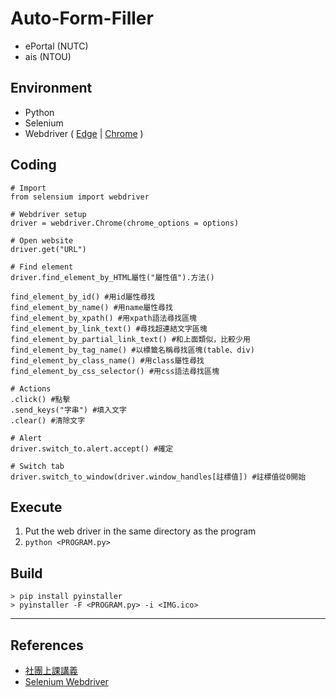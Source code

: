 # Auto-Form-Filler
- ePortal (NUTC)
- ais (NTOU)

## Environment
- Python
- Selenium
- Webdriver
( [Edge](https://developer.microsoft.com/zh-tw/microsoft-edge/tools/webdriver/) |
[Chrome](https://chromedriver.chromium.org/downloads)
)

## Coding
```
# Import
from selensium import webdriver

# Webdriver setup
driver = webdriver.Chrome(chrome_options = options)

# Open website
driver.get("URL")

# Find element
driver.find_element_by_HTML屬性("屬性值").方法()

find_element_by_id() #用id屬性尋找
find_element_by_name() #用name屬性尋找
find_element_by_xpath() #用xpath語法尋找區塊
find_element_by_link_text() #尋找超連結文字區塊
find_element_by_partial_link_text() #和上面類似，比較少用
find_element_by_tag_name() #以標籤名稱尋找區塊(table、div)
find_element_by_class_name() #用class屬性尋找
find_element_by_css_selector() #用css語法尋找區塊

# Actions
.click() #點擊
.send_keys("字串") #填入文字
.clear() #清除文字

# Alert
driver.switch_to.alert.accept() #確定

# Switch tab
driver.switch_to_window(driver.window_handles[註標值]) #註標值從0開始
```

## Execute
1. Put the web driver in the same directory as the program
2. `python <PROGRAM.py>`

## Build
```
> pip install pyinstaller
> pyinstaller -F <PROGRAM.py> -i <IMG.ico>
```
---
## References
- [社團上課講義](https://hackmd.io/@5Tx96k0MTs6LBwHSE3bmHQ/SkmpHiwDr)
- [Selenium Webdriver](https://www.selenium.dev/documentation/webdriver/)
